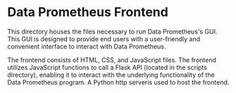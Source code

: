 # Data Prometheus Frontend 

This directory houses the files necessary to run Data Prometheus's GUI. This GUI is designed to provide end users with a user-friendly and convenient interface to interact with Data Prometheus.

The frontend consists of HTML, CSS, and JavaScript files. The frontend utilizes JavaScript functions to call a Flask API (located in the scripts directory), enabling it to interact with the underlying functionality of the Data Prometheus program. A Python http serveris used to host the frontend.